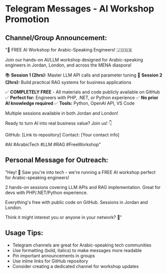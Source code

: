 # Telegram Messages - AI Workshop Promotion

## Channel/Group Announcement:
"🚀 FREE AI Workshop for Arabic-Speaking Engineers! 🇯🇴🇬🇧

Join our hands-on AI/LLM workshop designed for Arabic-speaking engineers in Jordan, London, and across the MENA diaspora!

📚 **Session 1 (2hrs):** Master LLM API calls and parameter tuning
🤖 **Session 2 (2hrs):** Build practical RAG systems for business applications

✅ **COMPLETELY FREE** - All materials and code publicly available on GitHub
✅ **Perfect for:** Engineers with PHP, .NET, or Python experience
✅ **No prior AI knowledge required**
✅ **Tools:** Python, OpenAI API, VS Code

Multiple sessions available in both Jordan and London!

Ready to turn AI into real business value? Join us! 👇

GitHub: [Link to repository]
Contact: [Your contact info]

#AI #ArabicTech #LLM #RAG #FreeWorkshop"

## Personal Message for Outreach:
"Hey! 👋 Saw you're into tech - we're running a FREE AI workshop perfect for Arabic-speaking engineers!

2 hands-on sessions covering LLM APIs and RAG implementation. Great for devs with PHP/.NET/Python experience.

Everything's free with public code on GitHub. Sessions in Jordan and London.

Think it might interest you or anyone in your network? 🤖"

## Usage Tips:
- Telegram channels are great for Arabic-speaking tech communities
- Use formatting (bold, italics) to make messages more readable
- Pin important announcements in groups
- Use inline links for GitHub repository
- Consider creating a dedicated channel for workshop updates
